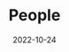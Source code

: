 ---
title: People
date: 2022-10-24

type: landing

sections:
  - block: people
    content:
      title: Meet the Team
      # Choose which groups/teams of users to display.
      #   Edit `user_groups` in each user's profile to add them to one or more of these groups.
      user_groups:
          - Chair Professor
          - Researchers
          - Grad Students
          - Administration
          - Visitors
          - Alumni
      sort_by: weight
      sort_ascending: true
    design:
      show_interests: true
      show_role: true
      show_social: true
---